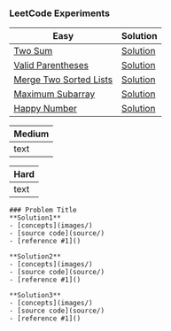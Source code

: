### LeetCode Experiments 

Easy | Solution | 
------------ | ------------ |
[Two Sum](https://leetcode.com/problems/two-sum/) | [Solution](easy/TwoSum)  | 
[Valid Parentheses](https://leetcode.com/problems/valid-parentheses/) | [Solution](easy/Valid_Parentheses) | 
[Merge Two Sorted Lists](https://leetcode.com/problems/merge-two-sorted-lists/) | [Solution](easy/Merge_Two_Sorted_Lists) |  
[Maximum Subarray](https://leetcode.com/problems/maximum-subarray/) | [Solution](easy/Maximum_subarray) | 
[Happy Number](https://leetcode.com/problems/happy-number/) | [Solution](easy/Happy_number) | 

Medium | 
------------ | 
text | 

Hard | 
------------ | 
text | 

```
### Problem Title
**Solution1**
- [concepts](images/)
- [source code](source/)
- [reference #1]() 

**Solution2**
- [concepts](images/)
- [source code](source/)
- [reference #1]() 

**Solution3**
- [concepts](images/)
- [source code](source/)
- [reference #1]()    
```

